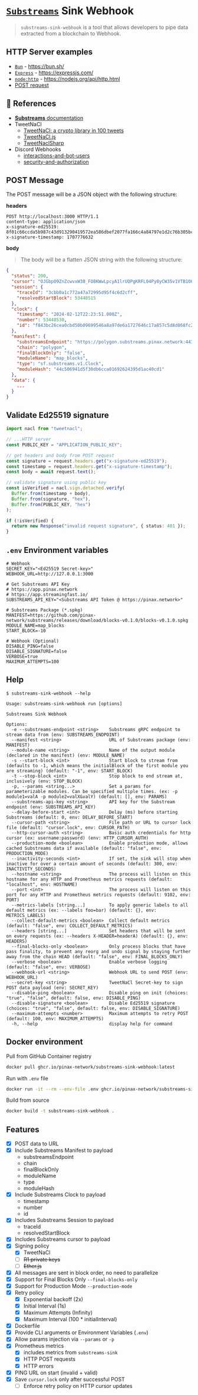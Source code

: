 # [`Substreams`](https://substreams.streamingfast.io/) Sink Webhook

> `substreams-sink-webhook` is a tool that allows developers to pipe data extracted from a blockchain to Webhook.

## HTTP Server examples

- [`Bun`](/examples/bun) - https://bun.sh/
- [`Express`](/examples/express) - https://expressjs.com/
- [`node:http`](/examples/node) - https://nodejs.org/api/http.html
- [POST request](/examples/http)

## 📖 References

- [**Substreams** documentation](https://substreams.streamingfast.io/)
- TweetNaCl
  - [TweetNaCl: a crypto library in 100 tweets](http://tweetnacl.cr.yp.to/)
  - [TweetNaCl.js](https://tweetnacl.js.org/)
  - [TweetNaclSharp](https://github.com/XeroXP/TweetNaclSharp)
- Discord Webhooks
  - [interactions-and-bot-users](https://discord.com/developers/docs/interactions/receiving-and-responding#interactions-and-bot-users)
  - [security-and-authorization](https://discord.com/developers/docs/interactions/receiving-and-responding#security-and-authorization)

## POST Message

The POST message will be a JSON object with the following structure:

**headers**

```http
POST http://localhost:3000 HTTP/1.1
content-type: application/json
x-signature-ed25519: 8f01c66ccda5b987c43d913290419572ea586dbef2077fa166c4a84797e1d2c76b305bc67ed43efb1fc841562620a61cb59c4d8a13de689a2e98ead19190f80c
x-signature-timestamp: 1707776632
```

**body**

> The body will be a flatten JSON string with the following structure:

```json
{
  "status": 200,
  "cursor": "OJGbpO9ZnZcwvxW38_FO8KWwLpcyA1lrUQPgKRFL04Py8yCW35v1VTB1O0-Elami3RztQlOp2tmcHC9y9ZQFuoDrxLpj6yU-FXorwoHr_OfqLPumMQwTJ-hgWeuKYNLeWDjTagn4ersEtNGzbvLaY0UxZZUhK2G62z1VptdXJfEWuiJmyjmrIZrRhK-WoNAS_rEkQ7L1xCmhDzJ4K0dTPcSDNPKZuDR2",
  "session": {
    "traceId": "3cbb0a1c772a47a72995d95f4c6d2cff",
    "resolvedStartBlock": 53448515
  },
  "clock": {
    "timestamp": "2024-02-12T22:23:51.000Z",
    "number": 53448530,
    "id": "f843bc26cea0cbd50b09699546a8a97de6a1727646c17a857c5d8d868fc26142"
  },
  "manifest": {
    "substreamsEndpoint": "https://polygon.substreams.pinax.network:443",
    "chain": "polygon",
    "finalBlockOnly": "false",
    "moduleName": "map_blocks",
    "type": "sf.substreams.v1.Clock",
    "moduleHash": "44c506941d5f30db6cca01692624395d1ac40cd1"
  },
  "data": {
    ...
  }
}
```

## Validate Ed25519 signature

```typescript
import nacl from "tweetnacl";

// ...HTTP server
const PUBLIC_KEY = "APPLICATION_PUBLIC_KEY";

// get headers and body from POST request
const signature = request.headers.get("x-signature-ed25519");
const timestamp = request.headers.get("x-signature-timestamp");
const body = await request.text();

// validate signature using public key
const isVerified = nacl.sign.detached.verify(
  Buffer.from(timestamp + body),
  Buffer.from(signature, "hex"),
  Buffer.from(PUBLIC_KEY, "hex")
);

if (!isVerified) {
  return new Response("invalid request signature", { status: 401 });
}
```

## `.env` Environment variables

```env
# Webhook
SECRET_KEY="<Ed25519 Secret-key>"
WEBHOOK_URL=http://127.0.0.1:3000

# Get Substreams API Key
# https://app.pinax.network
# https://app.streamingfast.io/
SUBSTREAMS_API_KEY="<Substreams API Token @ https://pinax.network>"

# Substreams Package (*.spkg)
MANIFEST=https://github.com/pinax-network/substreams/releases/download/blocks-v0.1.0/blocks-v0.1.0.spkg
MODULE_NAME=map_blocks
START_BLOCK=-10

# Webhook (Optional)
DISABLE_PING=false
DISABLE_SIGNATURE=false
VERBOSE=true
MAXIMUM_ATTEMPTS=100
```

## Help

```
$ substreams-sink-webhook --help

Usage: substreams-sink-webhook run [options]

Substreams Sink Webhook

Options:
  -e --substreams-endpoint <string>    Substreams gRPC endpoint to stream data from (env: SUBSTREAMS_ENDPOINT)
  --manifest <string>                  URL of Substreams package (env: MANIFEST)
  --module-name <string>               Name of the output module (declared in the manifest) (env: MODULE_NAME)
  -s --start-block <int>               Start block to stream from (defaults to -1, which means the initialBlock of the first module you are streaming) (default: "-1", env: START_BLOCK)
  -t --stop-block <int>                Stop block to end stream at, inclusively (env: STOP_BLOCK)
  -p, --params <string...>             Set a params for parameterizable modules. Can be specified multiple times. (ex: -p module1=valA -p module2=valX&valY) (default: [], env: PARAMS)
  --substreams-api-key <string>        API key for the Substream endpoint (env: SUBSTREAMS_API_KEY)
  --delay-before-start <int>           Delay (ms) before starting Substreams (default: 0, env: DELAY_BEFORE_START)
  --cursor-path <string>               File path or URL to cursor lock file (default: "cursor.lock", env: CURSOR_PATH)
  --http-cursor-auth <string>          Basic auth credentials for http cursor (ex: username:password) (env: HTTP_CURSOR_AUTH)
  --production-mode <boolean>          Enable production mode, allows cached Substreams data if available (default: "false", env: PRODUCTION_MODE)
  --inactivity-seconds <int>           If set, the sink will stop when inactive for over a certain amount of seconds (default: 300, env: INACTIVITY_SECONDS)
  --hostname <string>                  The process will listen on this hostname for any HTTP and Prometheus metrics requests (default: "localhost", env: HOSTNAME)
  --port <int>                         The process will listen on this port for any HTTP and Prometheus metrics requests (default: 9102, env: PORT)
  --metrics-labels [string...]         To apply generic labels to all default metrics (ex: --labels foo=bar) (default: {}, env: METRICS_LABELS)
  --collect-default-metrics <boolean>  Collect default metrics (default: "false", env: COLLECT_DEFAULT_METRICS)
  --headers [string...]                Set headers that will be sent on every requests (ex: --headers X-HEADER=headerA) (default: {}, env: HEADERS)
  --final-blocks-only <boolean>        Only process blocks that have pass finality, to prevent any reorg and undo signal by staying further away from the chain HEAD (default: "false", env: FINAL_BLOCKS_ONLY)
  --verbose <boolean>                  Enable verbose logging (default: "false", env: VERBOSE)
  --webhook-url <string>               Webhook URL to send POST (env: WEBHOOK_URL)
  --secret-key <string>                TweetNaCl Secret-key to sign POST data payload (env: SECRET_KEY)
  --disable-ping <boolean>             Disable ping on init (choices: "true", "false", default: false, env: DISABLE_PING)
  --disable-signature <boolean>        Disable Ed25519 signature (choices: "true", "false", default: false, env: DISABLE_SIGNATURE)
  --maximum-attempts <number>          Maximum attempts to retry POST (default: 100, env: MAXIMUM_ATTEMPTS)
  -h, --help                           display help for command
```

## Docker environment

Pull from GitHub Container registry
```bash
docker pull ghcr.io/pinax-network/substreams-sink-webhook:latest
```

Run with `.env` file
```bash
docker run -it --rm --env-file .env ghcr.io/pinax-network/substreams-sink-webhook:latest run
```

Build from source
```bash
docker build -t substreams-sink-webhook .
```

## Features

- [x] POST data to URL
- [x] Include Substreams Manifest to payload
  - substreamsEndpoint
  - chain
  - finalBlockOnly
  - moduleName
  - type
  - moduleHash
- [x] Include Substreams Clock to payload
  - timestamp
  - number
  - id
- [x] Includes Substreams Session to payload
  - traceId
  - resolvedStartBlock
- [x] Includes Substreams cursor to payload
- [x] Signing policy
  - [x] TweetNaCl
  - [ ] ~~R1 private keys~~
  - [ ] ~~Ether.js~~
- [x] All messages are sent in block order, no need to parallelize
- [x] Support for Final Blocks Only `--final-blocks-only`
- [x] Support for Production Mode `--production-mode`
- [x] Retry policy
  - [x] Exponential backoff (2x)
  - [x] Initial Interval (1s)
  - [x] Maximum Attempts (Infinity)
  - [x] Maximum Interval (100 * initialInterval)
- [x] Dockerfile
- [x] Provide CLI arguments or Environment Variables (`.env`)
- [x] Allow params injection via `--params` or `-p`
- [x] Prometheus metrics
  - [x] includes metrics from `substreams-sink`
  - [x] HTTP POST requests
  - [x] HTTP errors
- [x] PING URL on start (invalid + valid)
- [x] Save `cursor.lock` only after successful POST
  - [ ] Enforce retry policy on HTTP cursor updates
